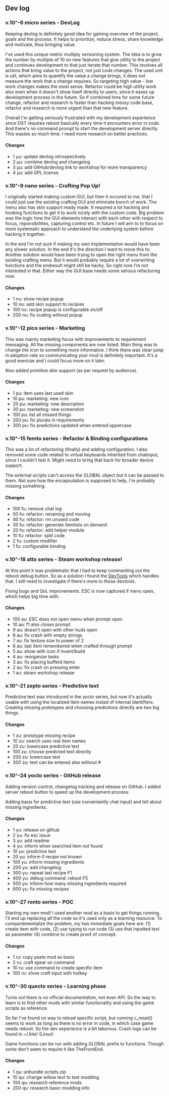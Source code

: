 ## Dev log


### v.10^-6 micro series - DevLog

Keeping devlog is definitely good idea for gaining overview of the project, goals and the process. It helps to prioritize, reduce stress, share knowledge and motivate, thus bringing value.

I've used this unique metric multiply versioning system. The idea is to grow the number by multiple of 10 on new features that give utility to the project and continues development to that just iterate that number. This involves all actions that bring value to the project, not just code changes. The used unit is util, which aims to quantify the value a change brings, it does not measure the work that a change requires. So targeting high value - low work changes makes the most sense. Refactor could be high utility work also even when it doesn't show itself directly to users, since it eases up development process in the future. So if combined time for some future change, refactor and research is faster than hacking messy code base, refactor and research is more urgent than that new feature. 

Overall I'm getting seriously frustrated with my development experience since DST requires reboot basically every time it encounters error in code. And there's no command prompt to start the development server directly. This wastes so much time. I need more research on better practices.

#### Changes
- 1 µu: update devlog retrospectively
- 2 µu: combine devlog and changelog
- 3 µu: add GitHub/devlog link to workshop for more transparency
- 4 µu: add GPL license


### v.10^-9 nano series - Crafting Pop Up!

I originally started making custom GUI, but then it occured to me, that I could just use the existing crafting GUI and eliminate bunch of work. The menu also has skin support ready made. It required a lot hacking and hooking functions to get it to work nicely with the custom code. Big problem was the logic how the GUI elements interact with each other with respect to focus, reponsibilities, capturing control etc. In future I will aim to to focus on more systematic approach to understand the underlying system before hacking it together.

In the end I'm not sure if making my own implementation would have been any slower solution. In the end it's the direction I want to move this to. Another solution would have been trying to open the right menu from the existing crafting menu. But it would probably require a lot of overwriting functions and the endresult might still be hacky. So right now I'm not interested in that. Either way the GUI base needs some serious refactoring now.

#### Changes
- 1 nu: show recipe popup
- 10 nu: add skin support to recipies
- 100 nu: recipe popup is configurable on/off
- 200 nu: fix scaling without popup

### v.10^-12 pico series - Marketing

This was mainly marketing focus with improvements to requirement messaging. All the missing components are now listed. Main thing was to change the icon to something more informative. I think there was clear jump in adoption rate so communicating your mod is definitely important. It's a good exercise and I could focus more on it later.

Also added primitive skin support (as per request by audience).

#### Changes
- 1 pu: item uses last used skin 
- 10 pu: marketing: new icon
- 20 pu: marketing: new description
- 30 pu: marketing: new screenshot
- 100 pu: list all missed things
- 200 pu: fix plurals in requirements
- 300 pu: fix predictions updated when entered uppercase


### v.10^-15 femto series - Refactor & Binding configurations

This was a lot of refactoring (finally) and adding configuration. I also removed some code related to virtual keyboards inherited from chatinput, since I couldn't test it. Might need to bring that back for broader device support.

The external scripts can't access the GLOBAL object but it can be passed to them. Not sure how the encapsulation is supposed to help, I'm probably missing something.

#### Changes
- 100 fu: remove chat log
- 50 fu: refactor: renaming and moving
- 40 fu: refactor: rm unused code
- 30 fu: refactor: generate itemlists on demand
- 20 fu: refactor: add helper module
- 10 fu: refactor: split code
- 2 fu: custom modifier
- 1 fu: configurable binding


### v.10^-18 atto series - Steam workshop release!

At this point it was problematic that I had to keep commenting out the reboot debug button. So as a solution I found the [DevTools](https://github.com/dstmodders/mod-dev-tools) which handles that. I still need to investigate if there's more to these devtools.

Fixing bugs and QoL improvements. ESC is now captured if menu open, which helps big time with.

#### Changes
- 100 au: ESC does not open menu when prompt open
- 10 au: f1 also closes prompt
- 9 au: doesn't open with other huds open
- 8 au: fix crash with empty strings
- 7 au: fix texture size to power of 2
- 6 au: last item remembered when crafted through prompt
- 5 au: show with icon if invent/build
- 4 au: reorganize tasks
- 3 au: fix placing bufferd items
- 2 au: fix crash on pressing enter
- 1 au: steam workshop release

### v.10^-21 zepto series - Predictive text

Predictive text was introduced in the yocto series, but now it's actually usable with using the localized item names instad of internal identifiers. Creating missing prototypes and choosing predictions directly are two big things.
#### Changes

- 1 zu: prototype missing recipe
- 10 zu: search uses real item names
- 20 zu: lowercase predictive text
- 100 zu: choose predicted text directly
- 200 zu: lowercase text
- 300 zu: text can be entered also without #


### v.10^-24 yocto series - GitHub release

Adding version control, changelog tracking and release on GitHub. I added server reboot button to speed up the development process.

Adding basis for predictive text (use conveniently chat input) and tell about missing ingredients.
#### Changes
- 1 yu: release on github
- 2 yu: fix esc issue
- 3 yu: add readme
- 4 yu: inform when searched item not found
- 10 yu: predictive text
- 20 yu: inform if recipe not known
- 100 yu: inform missing ingredients
- 200 yu: add changelog
- 300 yu: repeat last recipe F1
- 400 yu: debug command: reboot F5
- 500 yu: inform how many missing ingredients required
- 600 yu: fix missing recipes


### v.10^-27 ronto series - POC

Starting my own mod! I used another mod as a basis to get things running. I'll end up replacing all the code so it's used only as a learning resource. To compartementalize the problem, my two immediate goals here are: (1) create item with code, (2) use typing to run code (3) use that inputted text as parameter (4) combine to create proof of concept. 

#### Changes
- 1 ru: copy paste mod as basis
- 2 ru: craft spear on command
- 10 ru: use command to create specific item
- 100 ru: show craft input with hotkey




### v.10^-30 quecto series - Learning phase
Turns out there is no official documentation, not even API. So the way to learn is to find other mods with similar functionality and using the game scripts as reference.

So far I've found no way to reload specific script, but running c_reset() seems to work as long as there is no error in code, in which case game needs reboot. So the dev experience is a bit laborous. Crash logs can be found in ~/.klei/ (Linux)

Game functions can be run with adding GLOBAL prefix to functions. Though some don't seem to require it like TheFrontEnd.

#### Changes
- 1 qu: unbundle scripts.zip
- 10 qu: change willow text to test modding
- 100 qu: research reference mods
- 200 qu: research basic modding info